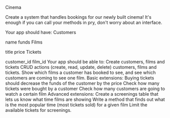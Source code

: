Cinema

Create a system that handles bookings for our newly built cinema! It's enough if you can call your methods in pry, don't worry about an interface.

Your app should have:
Customers

name
funds
Films

title
price
Tickets

customer_id
film_id
Your app should be able to:
Create customers, films and tickets
CRUD actions (create, read, update, delete) customers, films and tickets.
Show which films a customer has booked to see, and see which customers are coming to see one film.
Basic extensions:
Buying tickets should decrease the funds of the customer by the price
Check how many tickets were bought by a customer
Check how many customers are going to watch a certain film
Advanced extensions:
Create a screenings table that lets us know what time films are showing
Write a method that finds out what is the most popular time (most tickets sold) for a given film
Limit the available tickets for screenings.
